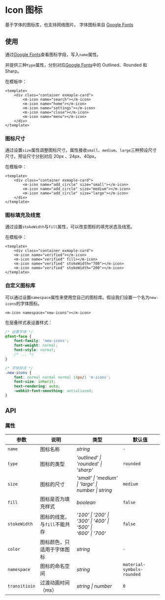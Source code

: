 # Icon 图标

基于字体的图标库，也支持网络图片。 字体图标来自 [Google Fonts](https://fonts.google.com/icons?icon.set=Material+Symbols&icon.style=Outlined)

## 使用

通过[Google Fonts](https://fonts.google.com/icons?icon.set=Material+Symbols&icon.style=Outlined)查看图标字段，写入`name`属性。

并提供三种`type`属性，分别对应[Google Fonts](https://fonts.google.com/icons?icon.set=Material+Symbols&icon.style=Outlined)中的 Outlined、Rounded 和 Sharp。

<ClientOnly>
<icon-use></icon-use>
</ClientOnly>

在模板中：

```vue
<template>
    <div class="container exmaple-card">
        <m-icon name="search"></m-icon>
        <m-icon name="home"></m-icon>
        <m-icon name="settings"></m-icon>
        <m-icon name="close"></m-icon>
        <m-icon name="menu"></m-icon>
    </div>
</template>
```

### 图标尺寸

通过设置`size`属性调整图标尺寸。属性接收`small`、`medium`、`large`三种预设尺寸尺寸。预设尺寸分别对应 20px 、24px、40px。

<ClientOnly>
<icon-size></icon-size>
</ClientOnly>

在模板中：

```vue
<template>
    <div class="container exmaple-card">
        <m-icon name="add_circle" size="small"></m-icon>
        <m-icon name="add_circle" size="medium"></m-icon>
        <m-icon name="add_circle" size="large"></m-icon>
    </div>
</template>
```

### 图标填充及线宽

通过设置`stokeWidth`与`fill`属性，可以改变图标的填充状态及线宽。

<ClientOnly>
<icon-fill></icon-fill>
</ClientOnly>

在模板中：

```vue
<template>
    <div class="container exmaple-card">
    <m-icon name="verified"></m-icon>
    <m-icon name="verified" fill></m-icon>
    <m-icon name="verified" stokeWidth="700"></m-icon>
    <m-icon name="verified" stokeWidth="200"></m-icon>
</template>
```

### 自定义图标库

可以通过设置`namespace`属性来使用您自己的图标库。假设我们设置一个名为`new-icons`的字体图标。

```vue
<m-icon namespace="new-icons"></m-icon>
```

在层叠样式表设置样式：

```css
/* 设置字体 */
@font-face {
    font-family: 'new-icons';
    font-weight: normal;
    font-style: normal;
    /* ... */
}

/* 字体样式 */
.new-icons {
    font: normal normal normal 14px/1 'm-icons';
    font-size: inherit;
    text-rendering: auto;
    -webkit-font-smoothing: antialiased;
}
```

## API

### 属性

| 参数         | 说明                         | 类型                                                               | 默认值                     |
| ------------ | ---------------------------- | ------------------------------------------------------------------ | -------------------------- |
| `name`       | 图标名称                     | _string_                                                           | `-`                        |
| `type`       | 图标的类型                   | _'outlined' \| 'rounded' \| 'sharp'_                               | `rounded`                  |
| `size`       | 图标的尺寸                   | _'small' \| 'medium' \| 'large' \| <br> number \| string_          | `medium`                   |
| `fill`       | 图标是否为填充样式           | _boolean_                                                          | `false`                    |
| `stokeWidth` | 图标的线宽，与`fill`不能共存 | _‘100’ \| ‘200’ \| ‘300’ \| ‘400’ \| ‘500’ \| <br> ‘600’ \| ‘700’_ | `false`                    |
| `color`      | 图标颜色，只适用于字体图标   | _string_                                                           | `-`                        |
| `namespace`  | 图标的命名空间               | _string_                                                           | `material-symbols-rounded` |
| `transitioin`  | 过渡动画时间（ms）   | _string \| number_                                                           | `0` |
